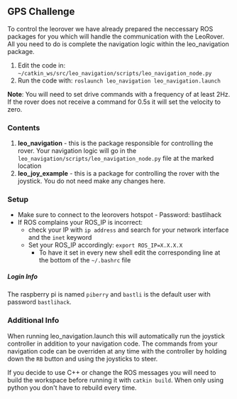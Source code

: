 ## GPS Challenge

To control the leorover we have already prepared the neccessary ROS packages for you which will handle the communication with the LeoRover. All you need to do is complete the navigation logic within the leo_navigation package.

1. Edit the code in: `~/catkin_ws/src/leo_navigation/scripts/leo_navigation_node.py`
2. Run the code with: `roslaunch leo_navigation leo_navigation.launch`

**Note**: You will need to set drive commands with a frequency of at least 2Hz. If the rover does not receive a command for 0.5s it will set the velocity to zero.

### Contents

1. **leo_navigation** - this is the package responsible for controlling the rover. Your navigation logic will go in the `leo_navigation/scripts/leo_navigation_node.py` file at the marked location
2. **leo_joy_example** - this is a package for controlling the rover with the joystick. You do not need make any changes here.

### Setup

* Make sure to connect to the leorovers hotspot  -  Password: bastlihack
* If ROS complains your ROS_IP is incorrect:
  * check your IP with `ip address` and search for your network interface and the `inet` keyword
  * Set your ROS_IP accordingly: `export ROS_IP=X.X.X.X` 
    * To have it set in every new shell edit the corresponding line at the bottom of the `~/.bashrc` file

##### Login Info

The raspberry pi is named `piberry` and `bastli` is the default user with password `bastlihack`.

### Additional Info

When running leo_navigation.launch this will automatically run the joystick controller in addition to your navigation code. The commands from your navigation code can be overriden at any time with the controller by holding down the `RB` button and using the joysticks to steer.

If you decide to use C++ or change the ROS messages you will need to build the workspace before running it with `catkin build`. When only using python you don't have to rebuild every time.
